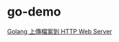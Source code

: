 # go-demo
[Golang 上傳檔案到 HTTP Web Server](https://matthung0807.blogspot.com/2022/06/go-upload-file-to-http-web-server.html)
